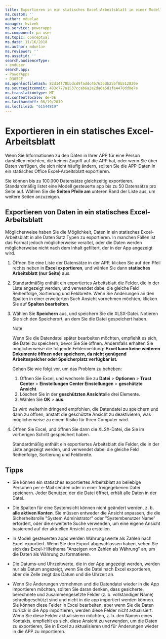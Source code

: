 ```yaml
---
title: Exportieren in ein statisches Excel-Arbeitsblatt in einer Modell gesteuerten App | MicrosoftDocs
ms.custom: ''
author: mduelae
manager: kvivek
ms.service: powerapps
ms.component: pa-user
ms.topic: conceptual
ms.date: 11/16/2018
ms.author: mduelae
ms.reviewer: ''
ms.assetid: ''
search.audienceType:
- enduser
search.app:
- PowerApps
- D365CE
ms.openlocfilehash: 82d14f70bbdcd9faddc467636db255f0b512830e
ms.sourcegitcommit: 483c777a1537ccab6a2a2da6a5d1fe4470dd0e7e
ms.translationtype: MT
ms.contentlocale: de-DE
ms.lasthandoff: 06/19/2019
ms.locfileid: "61544819"
---
```

# <a name="export-to-an-excel-static-worksheet"></a>Exportieren in ein statisches Excel-Arbeitsblatt

Wenn Sie Informationen zu den Daten in Ihrer APP für eine Person darstellen möchten, die keinen Zugriff auf die APP hat, oder wenn Sie über Daten verfügen, die sich nicht häufig ändern, sollten Sie die APP-Daten in ein statisches Office Excel-Arbeitsblatt exportieren.

Sie können bis zu 100.000 Datensätze gleichzeitig exportieren. Standardmäßig listet eine Modell gesteuerte app bis zu 50 Datensätze pro Seite auf. Wählen Sie die **Seiten Pfeile am** unteren Rand der Liste aus, um weitere Seiten anzuzeigen.  
  
## <a name="export-data-to-an-excel-static-worksheet"></a>Exportieren von Daten in ein statisches Excel-Arbeitsblatt  
Möglicherweise haben Sie die Möglichkeit, Daten in ein statisches Excel-Arbeitsblatt in alle Daten Satz Typen zu exportieren. In manchen Fällen ist das Format jedoch möglicherweise veraltet, oder die Daten werden möglicherweise nicht nach dem Inhalt gefiltert, der in der App angezeigt wird.  
  
1. Öffnen Sie eine Liste der Datensätze in der APP, klicken Sie auf den Pfeil rechts neben in **Excel exportieren**, und wählen Sie dann **statisches Arbeitsblatt (nur Seite)** aus.  
  
2. Standardmäßig enthält ein exportiertes Arbeitsblatt die Felder, die in der Liste angezeigt werden, und verwendet dabei die gleiche Feld Reihenfolge, Sortierung und Feldbreite. Wenn Sie Änderungen an den Spalten in einer erweiterten Such Ansicht vornehmen möchten, klicken Sie auf **Spalten bearbeiten**. 
  
3. Wählen Sie **Speichern** aus, und speichern Sie die XLSX-Datei. Notieren Sie sich den Speicherort, an dem Sie die Datei gespeichert haben.  
  
   > [!NOTE]
   > Wenn Sie die Datendatei später bearbeiten möchten, empfiehlt es sich, die Datei zu speichern, bevor Sie Sie öffnen. Andernfalls erhalten Sie möglicherweise die folgende Fehlermeldung: **Excel kann keine weiteren Dokumente öffnen oder speichern, da nicht genügend Arbeitsspeicher oder Speicherplatz verfügbar ist.**  
   > 
   > Gehen Sie wie folgt vor, um das Problem zu beheben:  
   > 
   > 1. Öffnen Sie Excel, und wechseln Sie zu **Datei** > **Optionen** > **Trust Center** > **Einstellungen Center Einstellungen** > **geschützte Ansicht**.  
   > 2.  Löschen Sie in der **geschützten Ansicht**alle drei Elemente.  
   > 3.  Wählen Sie **OK** > **aus.**  
   > 
   > Es wird weiterhin dringend empfohlen, die Datendatei zu speichern und dann zu öffnen, anstatt die geschützte Ansicht zu deaktivieren, was möglicherweise zu einem Risiko für Ihren Computer wird.  


4. Öffnen Sie Excel, und öffnen Sie dann die XLSX-Datei, die Sie im vorherigen Schritt gespeichert haben.  
  
   Standardmäßig enthält ein exportiertes Arbeitsblatt die Felder, die in der Liste angezeigt werden, und verwendet dabei die gleiche Feld Reihenfolge, Sortierung und Feldbreite.  
  
## <a name="tips"></a>Tipps  
  
- Sie können ein statisches exportiertes Arbeitsblatt an beliebige Personen per e-Mail senden oder in einer freigegebenen Datei speichern. Jeder Benutzer, der die Datei öffnet, erhält alle Daten in der Datei.
  
- Die Spalten für eine Systemsicht können nicht geändert werden, z. b. **alle aktiven Konten**. Sie müssen entweder die Ansicht anpassen, die die Sicherheitsrolle "System Administrator" oder "Systembenutzer Name" erfordert, oder die erweiterte Suche verwenden, um eine eigene Ansicht basierend auf der aktuellen Ansicht zu erstellen.  
    
- In Modell gesteuerten apps werden Währungswerte als Zahlen nach Excel exportiert. Wenn Sie den Export abgeschlossen haben, sehen Sie sich das Excel-Hilfethema "Anzeigen von Zahlen als Währung" an, um die Daten als Währung zu formatieren.
  
- Die Datums-und Uhrzeitwerte, die in der App angezeigt werden, werden nur als Datum angezeigt, wenn Sie die Datei nach Excel exportieren, aber die Zelle zeigt das Datum und die Uhrzeit an.  
  
- Wenn Sie Änderungen vornehmen und die Datendatei wieder in die App importieren möchten, sollten Sie daran denken, dass gesicherte, berechnete und zusammengesetzte Felder (z. b. vollständiger Name) schreibgeschützt sind und nicht in die app importiert werden können. Sie können diese Felder in Excel bearbeiten, aber wenn Sie die Daten zurück in die App importieren, werden diese Felder nicht aktualisiert. Wenn Sie diese Felder aktualisieren möchten, z. b. den Namen eines Kontakts, empfiehlt es sich, diese Ansicht zu verwenden, um die Daten zu exportieren, Sie in Excel zu aktualisieren und für Änderungen wieder in die APP zu importieren.  
  

